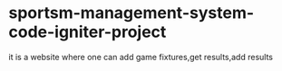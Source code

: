 # sportsm-management-system-code-igniter-project
it is a website where one can add game fixtures,get results,add results 
